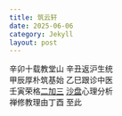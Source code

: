 ```yaml
---
title: 筑云轩
date: 2025-06-06
category: Jekyll
layout: post
---
```


辛卯十载教堂山  辛丑返沪生统  
甲辰厚朴筑基始  乙巳跟诊中医  
壬寅荣格[二加三](https://mp.weixin.qq.com/s/KL7Ts3s134Ro7Q6usBfmzg)  [沙盘](https://mp.weixin.qq.com/s/BLbygM3a3rGD6EM7zQb34A)心理分析  
禅修教理由丁酉  至此
